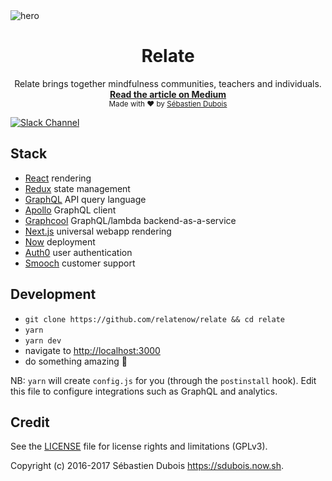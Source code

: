 <img src="https://github.com/RelateNow/art/blob/master/assets/hero.png" alt="hero" align="center" />

<br />

<div align="center">
  <h1>Relate</h1>
  Relate brings together mindfulness communities, teachers and individuals.
  <br />
  <strong>
    <a href="https://medium.com/@sedubois/the-way-we-relate-the-world-we-create-2d8f79300b7f">
      Read the article on Medium
    </a>
  </strong>
  <br />
  <sub>Made with ❤︎ by <a href="https://sdubois.now.sh">Sébastien Dubois</a></sub>
</div>

[![Slack Channel](https://relate-slack.now.sh/badge.svg)](https://relate-slack.now.sh)

## Stack

<ul>
  <li><a href="https://facebook.github.io/react/">React</a> rendering</li>
  <li><a href="http://redux.js.org/">Redux</a> state management</li>
  <li><a href="http://graphql.org/">GraphQL</a> API query language</li>
  <li><a href="http://dev.apollodata.com/">Apollo</a> GraphQL client</li>
  <li><a href="https://www.graph.cool/">Graphcool</a> GraphQL/lambda backend-as-a-service</li>
  <li><a href="https://zeit.co/blog/next">Next.js</a> universal webapp rendering</li>
  <li><a href="https://zeit.co/now">Now</a> deployment</li>
  <li><a href="https://auth0.com/">Auth0</a> user authentication</li>
  <li><a href="https://smooch.io/">Smooch</a> customer support</li>
</ul>

## Development

- `git clone https://github.com/relatenow/relate && cd relate`
- `yarn`
- `yarn dev`
- navigate to [http://localhost:3000](http://localhost:3000)
- do something amazing :tada:

NB: `yarn` will create `config.js` for you (through the `postinstall` hook). Edit this file to configure integrations such as GraphQL and analytics.

## Credit

See the [LICENSE](LICENSE) file for license rights and limitations (GPLv3).

Copyright (c) 2016-2017 Sébastien Dubois <https://sdubois.now.sh>.
